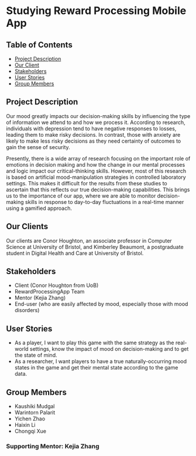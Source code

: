 # Studying Reward Processing Mobile App

## Table of Contents
- [Project Description](#project-description)
- [Our Client](#our-client)
- [Stakeholders](#stakeholders)
- [User Stories](#user-stories)
- [Group Members](#group-members)

## Project Description
Our mood greatly impacts our decision-making skills by influencing the type of information we attend to and how we process it. According to research, individuals with depression tend to have negative responses to losses, leading them to make risky decisions. In contrast, those with anxiety are likely to make less risky decisions as they need certainty of outcomes to gain the sense of security.

Presently, there is a wide array of research focusing on the important role of emotions in decision making and how the change in our mental processes and logic impact our critical-thinking skills. However, most of this research is based on artificial mood-manipulation strategies in controlled laboratory settings. This makes it difficult for the results from these studies to ascertain that this reflects our true decision-making capabilities. This brings us to the importance of our app, where we are able to monitor decision-making skills in response to day-to-day fluctuations in a real-time manner using a gamified approach.

## Our Clients
Our clients are Conor Houghton, an associate professor in Computer Science at University of Bristol, and Kimberley Beaumont, a postgraduate student in Digital Health and Care at University of Bristol.

## Stakeholders
- Client (Conor Houghton from UoB)
- RewardProcessingApp Team
- Mentor (Kejia Zhang)
- End-user (who are easily affected by mood, especially those with mood disorders)

## User Stories
- As a player, I want to play this game with the same strategy as the real-world settings, know the impact of mood on decision-making and to get the state of mind.
- As a researcher, I want players to have a true naturally-occurring mood states in the game and get their mental state according to the game data.

## Group Members
- Kaushiki Mudgal
- Warintorn Palarit
- Yichen Zhao
- Haixin Li
- Chongqi Xue

### Supporting Mentor: Kejia Zhang
